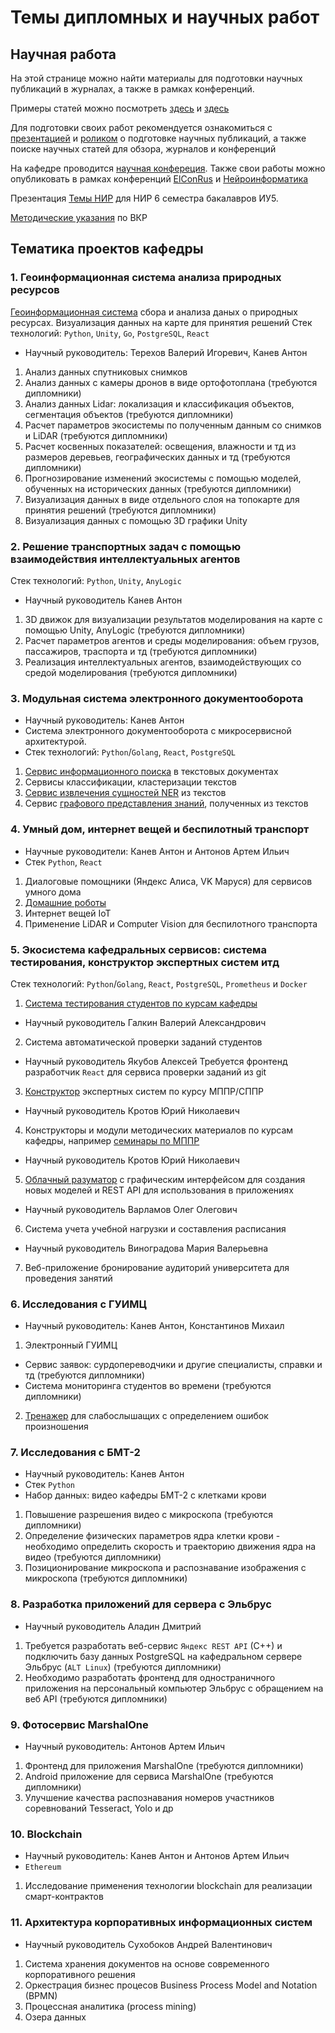# Темы дипломных и научных работ

## Научная работа

На этой странице можно найти материалы для подготовки научных публикаций в журналах, а также в рамках конференций.

Примеры статей можно посмотреть [здесь](https://github.com/iu5git/Science/blob/main/Articles/Evaluation%20issues%20of%20query%20result%20ranking%20for%20semantic%20search.pdf) и [здесь](https://github.com/iu5git/Science/blob/main/Articles/Tree%20species%20classification.pdf)

Для подготовки своих работ рекомендуется ознакомиться с [презентацией](https://github.com/iu5git/Science/blob/main/Articles/Scientific%20articles.pdf) и [роликом](https://www.youtube.com/watch?v=eoJR4g9XxLE) о подготовке научных публикаций, а также поиске научных статей для обзора, журналов и конференций

На кафедре проводится [научная конфереция](http://iu5.bmstu.ru/mod/page/view.php?id=1497).
Также свои работы можно опубликовать в рамках конференций [ElConRus](http://ieee.spb.ru/index.php?option=com_content&view=article&id=178:elconrus-2022&catid=42:hot-news) и [Нейроинформатика](http://neuroinfo.ru/index.php/ru/)

Презентация [Темы НИР](https://github.com/iu5git/Science/blob/main/Articles/Темы%20НИР.pdf) для НИР 6 семестра бакалавров ИУ5.

[Методические указания](https://docs.google.com/document/d/1K_LQ0wGEdmgLYuWCgUGan8FSgb9CpxGQ8ud1QzYTcSs/edit) по ВКР

## Тематика проектов кафедры
### 1. Геоинформационная система анализа природных ресурсов
[Геоинформационная система](https://bmstu.codes/iu5/lidar) сбора и анализа даных о природных ресурсах. Визуализация данных на карте для принятия решений
Стек технологий: `Python`, `Unity`, `Go`, `PostgreSQL`, `React`

- Научный руководитель: Терехов Валерий Игоревич, Канев Антон

1. Анализ данных спутниковых снимков
2. Анализ данных с камеры дронов в виде ортофотоплана (требуются дипломники)
3. Анализ данных Lidar: локализация и классификация объектов, сегментация объектов (требуются дипломники)
4. Расчет параметров экосистемы по полученным данным со снимков и LiDAR (требуются дипломники)
5. Расчет косвенных показателей: освещения, влажности и тд из размеров деревьев, географических данных и тд (требуются дипломники)
5. Прогнозирование изменений экосистемы с помощью моделей, обученных на исторических данных (требуются дипломники)
6. Визуализация данных в виде отдельного слоя на топокарте для принятия решений (требуются дипломники)
7. Визуализация данных с помощью 3D графики Unity

### 2. Решение транспортных задач с помощью взаимодействия интеллектуальных агентов
Стек технологий: `Python`, `Unity`, `AnyLogic`

- Научный руководитель Канев Антон

1. 3D движок для визуализации результатов моделирования на карте с помощью Unity, AnyLogic (требуются дипломники)
2. Расчет параметров агентов и среды моделирования: объем грузов, пассажиров, траспорта и тд (требуются дипломники)
3. Реализация интеллектуальных агентов, взаимодействующих со средой моделирования (требуются дипломники)

### 3. Модульная система электронного документооборота
- Научный руководитель: Канев Антон
- Система электронного документооборота с микросервисной архитектурой.
- Стек технологий: `Python`/`Golang`, `React`, `PostgreSQL`

1. [Сервис информационного поиска](https://bmstu.codes/iu5/InformationRetrieval) в текстовых документах
2. Сервисы классификации, кластеризации текстов
3. [Сервис извлечения сущностей NER](https://bmstu.codes/iu5/iu5-nlp/ner-natasha) из текстов 
4. Сервис [графового представления знаний](https://bmstu.codes/iu5/metagraph), полученных из текстов

### 4. Умный дом, интернет вещей и беспилотный транспорт

- Научные руководители: Канев Антон и Антонов Артем Ильич
- Стек `Python`, `React`

1. Диалоговые помощники (Яндекс Алиса, VK Маруся) для сервисов умного дома
2. [Домашние роботы](https://bmstu.codes/iu5/robo)
3. Интернет вещей IoT
4. Применение LiDAR и Computer Vision для беспилотного транспорта

### 5. Экосистема кафедральных сервисов: система тестирования, конструктор экспертных систем итд
Стек технологий: `Python`/`Golang`, `React`, `PostgreSQL`, `Prometheus` и `Docker`

1. [Система тестирования студентов по курсам кафедры](https://bmstu.codes/iu5/iu5-testing)
- Научный руководитель Галкин Валерий Александрович
2. Система автоматической проверки заданий студентов 
- Научный руководитель Якубов Алексей
Требуется фронтенд разработчик `React` для сервиса проверки заданий из git
3. [Конструктор](http://es.doc-iu5.local.bmstu.ru/) экспертных систем по курсу МППР/СППР
- Научный руководитель Кротов Юрий Николаевич
4. Конструкторы и модули методических материалов по курсам кафедры, например [семинары по МППР](https://bmstu.codes/iu5/iu5-ecosystem/mppr-web-decision-calculation)
- Научный руководитель Кротов Юрий Николаевич
5. [Облачный разуматор](https://bmstu.codes/iu5/mivar/razumator) с графическим интерфейсом для создания новых моделей и REST API для использования в приложениях
- Научный руководитель Варламов Олег Олегович
6. Система учета учебной нагрузки и составления расписания
- Научный руководитель Виноградова Мария Валерьевна
7. Веб-приложение бронирование аудиторий университета для проведения занятий

### 6. Исследования с ГУИМЦ
- Научный руководитель: Канев Антон, Константинов Михаил
1. Электронный ГУИМЦ 

- Сервис заявок: сурдопереводчики и другие специалисты, справки и тд (требуются дипломники)
- Система мониторинга студентов во времени (требуются дипломники)

2. [Тренажер](https://github.com/iu5git/Science/blob/main/GUIMC/trainer.md) для слабослышащих с определением ошибок произношения

### 7. Исследования с БМТ-2
- Научный руководитель: Канев Антон
- Стек `Python`
- Набор данных: видео кафедры БМТ-2 с клетками крови

1. Повышение разрешения видео c микроскопа (требуются дипломники)
2. Определение физических параметров ядра клетки крови - необходимо определить скорость и траекторию движения ядра на видео (требуются дипломники)
3. Позиционирование микроскопа и распознавание изображения с микроскопа (требуются дипломники)

### 8. Разработка приложений для сервера с Эльбрус
- Научный руководитель Аладин Дмитрий
1. Требуется разработать веб-сервис `Яндекс REST API` (C++) и подключить базу данных PostgreSQL на кафедральном сервере Эльбрус (`ALT Linux`)  (требуются дипломники)
2. Необходимо разработать фронтенд для одностраничного приложения на персональный компьютер Эльбрус с обращением на веб API  (требуются дипломники)

### 9. Фотосервис MarshalOne
- Научный руководитель: Антонов Артем Ильич

1. Фронтенд для приложения MarshalOne (требуются дипломники)
2. Android приложение для сервиса MarshalOne (требуются дипломники)
3. Улучшение качества распознавания номеров участников соревнований Tesseract, Yolo и др

### 10. Blockchain
- Научный руководитель: Канев Антон и Антонов Артем Ильич
- `Ethereum`

1. Исследование применения технологии blockchain для реализации смарт-контрактов

### 11. Архитектура корпоративных информационных систем
- Научный руководитель Сухобоков Андрей Валентинович
1. Система хранения документов на основе современного корпоративного решения
2. Оркестрация бизнес процесов Business Process Model and Notation (BPMN)
3. Процессная аналитика (process mining)
4. Озера данных